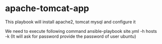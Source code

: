# apache-tomcat-app

This playbook will install apache2, tomcat mysql and configure it

We need to execute following command
ansible-playbook site.yml -h hosts -k
(It will ask for password provide the password of user ubuntu)

